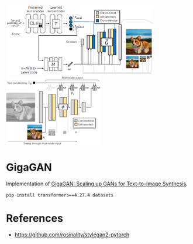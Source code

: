 <img src="./gigagan-generator.png" height=190 alt="GigaGAN Generator" /><img src="./gigagan-discriminator.png" height=190 alt="GigaGAN Discriminator" />

# GigaGAN
Implementation of [GigaGAN: Scaling up GANs for Text-to-Image Synthesis](https://arxiv.org/pdf/2303.05511).

```shell
pip install transformers==4.27.4 datasets
```
# References
- https://github.com/rosinality/stylegan2-pytorch
